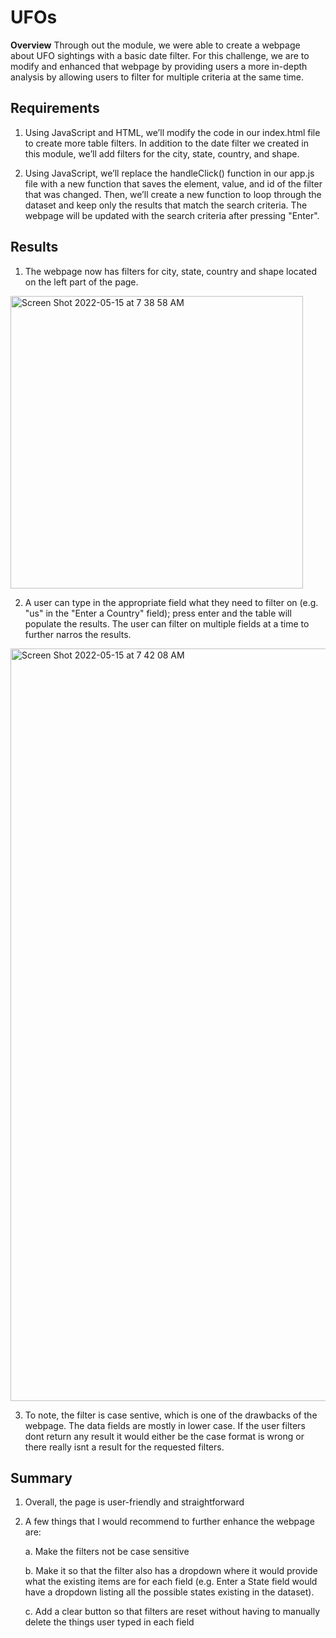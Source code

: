 # UFOs
**Overview** Through out the module, we were able to create a webpage about UFO sightings with a basic date filter. For this challenge, we are to modify and enhanced that webpage by providing users a more in-depth analysis by allowing users to filter for multiple criteria at the same time. 

## Requirements

1. Using JavaScript and HTML, we’ll modify the code in our index.html file to create more table filters. In addition to the date filter we created in this module, we’ll add filters for the city, state, country, and shape.

2. Using JavaScript, we’ll replace the handleClick() function in our app.js file with a new function that saves the element, value, and id of the filter that was changed. Then, we’ll create a new function to loop through the dataset and keep only the results that match the search criteria. The webpage will be updated with the search criteria after pressing "Enter".

## Results

1. The webpage now has filters for city, state, country and shape located on the left part of the page. 

<img width="468" alt="Screen Shot 2022-05-15 at 7 38 58 AM" src="https://user-images.githubusercontent.com/98235755/168470916-b7cd74b6-94bf-4514-9442-c67f128d2845.png">


2. A user can type in the appropriate field what they need to filter on (e.g. "us" in the "Enter a Country" field); press enter and the table will populate the results. The user can filter on multiple fields at a time to further narros the results. 


<img width="1204" alt="Screen Shot 2022-05-15 at 7 42 08 AM" src="https://user-images.githubusercontent.com/98235755/168470996-ef4a593f-413b-41d3-9c4e-388a5668ef11.png">


3. To note, the filter is case sentive, which is one of the drawbacks of the webpage. The data fields are mostly in lower case. If the user filters dont return any result it would either be the case format is wrong or there really isnt a result for the requested filters.


## Summary

1. Overall, the page is user-friendly and straightforward
2. A few things that I would recommend to further enhance the webpage are:
      
      a. Make the filters not be case sensitive
      
      b. Make it so that the filter also has a dropdown where it would provide what the existing items are for each 
      field (e.g. Enter a State field would have a dropdown listing all the possible states existing in the dataset).
      
      c. Add a clear button so that filters are reset without having to manually delete the things user typed in each 
      field

